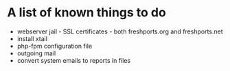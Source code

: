 # A list of known things to do

* webserver jail - SSL certificates - both freshports.org and freshports.net
* install xtail
* php-fpm configuration file
* outgoing mail
* convert system emails to reports in files
